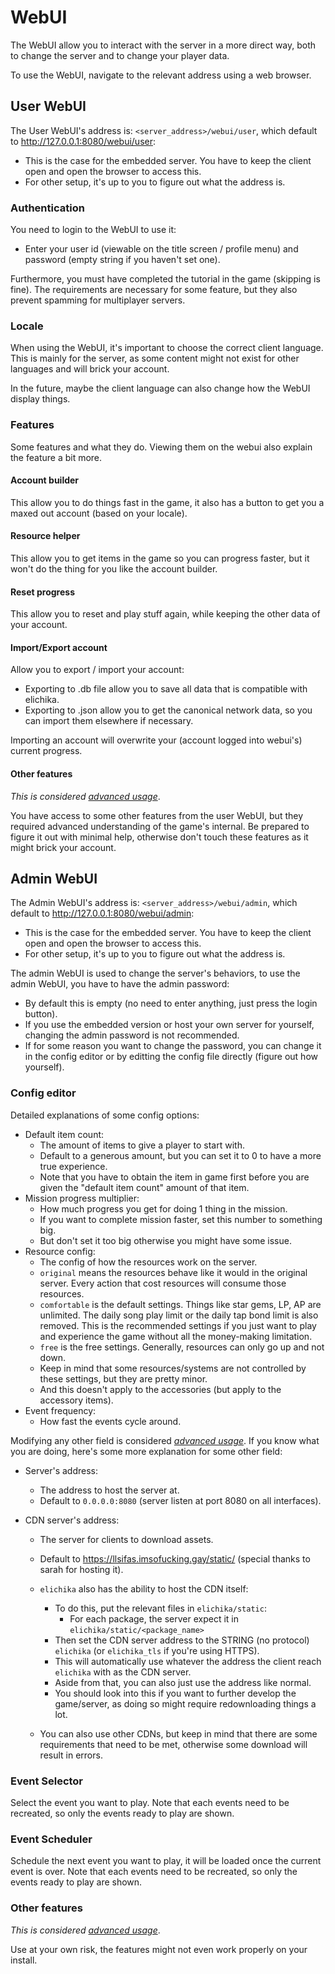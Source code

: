 
# WebUI
The WebUI allow you to interact with the server in a more direct way, both to change the server and to change your player data.

To use the WebUI, navigate to the relevant address using a web browser.

## User WebUI

The User WebUI's address is: `<server_address>/webui/user`, which default to http://127.0.0.1:8080/webui/user:

- This is the case for the embedded server. You have to keep the client open and open the browser to access this.
- For other setup, it's up to you to figure out what the address is.

### Authentication
You need to login to the WebUI to use it:

- Enter your user id (viewable on the title screen / profile menu) and password (empty string if you haven't set one).

Furthermore, you must have completed the tutorial in the game (skipping is fine). The requirements are necessary for some feature, but they also prevent spamming for multiplayer servers.

### Locale
When using the WebUI, it's important to choose the correct client language. This is mainly for the server, as some content might not exist for other languages and will brick your account.

In the future, maybe the client language can also change how the WebUI display things.

### Features
Some features and what they do. Viewing them on the webui also explain the feature a bit more.
#### Account builder
This allow you to do things fast in the game, it also has a button to get you a maxed out account (based on your locale).
#### Resource helper
This allow you to get items in the game so you can progress faster, but it won't do the thing for you like the account builder.
#### Reset progress
This allow you to reset and play stuff again, while keeping the other data of your account.
#### Import/Export account
Allow you to export / import your account:

- Exporting to .db file allow you to save all data that is compatible with elichika.
- Exporting to .json allow you to get the canonical network data, so you can import them elsewhere if necessary.

Importing an account will overwrite your (account logged into webui's) current progress.

#### Other features
*This is considered [advanced usage](https://github.com/arina999999997/elichika/blob/master/docs/advanced_usage.md)*.

You have access to some other features from the user WebUI, but they required advanced understanding of the game's internal. Be prepared to figure it out with minimal help, otherwise don't touch these features as it might brick your account.

## Admin WebUI

The Admin WebUI's address is: `<server_address>/webui/admin`, which default to http://127.0.0.1:8080/webui/admin:
- This is the case for the embedded server. You have to keep the client open and open the browser to access this.
- For other setup, it's up to you to figure out what the address is.

The admin WebUI is used to change the server's behaviors, to use the admin WebUI, you have to have the admin password:

- By default this is empty (no need to enter anything, just press the login button).
- If you use the embedded version or host your own server for yourself, changing the admin password is not recommended.
- If for some reason you want to change the password, you can change it in the config editor or by editting the config file directly (figure out how yourself).

### Config editor
Detailed explanations of some config options:

- Default item count:
    - The amount of items to give a player to start with.
    - Default to a generous amount, but you can set it to 0 to have a more true experience.
    - Note that you have to obtain the item in game first before you are given the "default item count" amount of that item.
- Mission progress multiplier:
    - How much progress you get for doing 1 thing in the mission.
    - If you want to complete mission faster, set this number to something big.
    - But don't set it too big otherwise you might have some issue.
- Resource config:
    - The config of how the resources work on the server.
    - `original` means the resources behave like it would in the original server. Every action that cost resources will consume those resources.
    - `comfortable` is the default settings. Things like star gems, LP, AP are unlimited. The daily song play limit or the daily tap bond limit is also removed. This is the recommended settings if you just want to play and experience the game without all the money-making limitation.
    - `free` is the free settings. Generally, resources can only go up and not down.
    - Keep in mind that some resources/systems are not controlled by these settings, but they are pretty minor.
    - And this doesn't apply to the accessories (but apply to the accessory items).
- Event frequency:
    - How fast the events cycle around.

Modifying any other field is considered *[advanced usage](https://github.com/arina999999997/elichika/blob/master/docs/advanced_usage.md)*. If you know what you are doing, here's some more explanation for some other field:

- Server's address:

    - The address to host the server at.
    - Default to ``0.0.0.0:8080`` (server listen at port 8080 on all interfaces).

- CDN server's address:

    - The server for clients to download assets.
    - Default to  https://llsifas.imsofucking.gay/static/ (special thanks to sarah for hosting it).
    - `elichika` also has the ability to host the CDN itself:

        - To do this, put the relevant files in `elichika/static`:
          - For each package, the server expect it in `elichika/static/<package_name>`
        - Then set the CDN server address to the STRING (no protocol) `elichika` (or `elichika_tls` if you're using HTTPS).
        - This will automatically use whatever the address the client reach `elichika` with as the CDN server.
        - Aside from that, you can also just use the address like normal.
        - You should look into this if you want to further develop the game/server, as doing so might require redownloading things a lot.
    - You can also use other CDNs, but keep in mind that there are some requirements that need to be met, otherwise some download will result in errors.

### Event Selector

Select the event you want to play. Note that each events need to be recreated, so only the events ready to play are shown.

### Event Scheduler

Schedule the next event you want to play, it will be loaded once the current event is over. Note that each events need to be recreated, so only the events ready to play are shown.


### Other features
*This is considered [advanced usage](https://github.com/arina999999997/elichika/blob/master/docs/advanced_usage.md)*.

Use at your own risk, the features might not even work properly on your install. 
